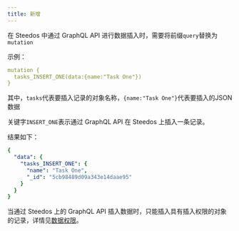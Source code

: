 ```yaml
---
title: 新增
---
```

<!-- ### 在graphql界面中新增数据
- 方法名格式为： {定义的object.name}_INSERT_ONE
- 接受一个参数
    - data:JSON格式
- 如：
```graphql
mutation {
  organizations_INSERT_ONE(data:{name:"财务部"})
}
```

- 结果：
```json
{
  "data": {
    "organizations_INSERT_ONE": {
      "name": "财务部",
      "_id": "5cb98489d09a343e14daae95"
    }
  }
}
```
 -->

在 Steedos 中通过 GraphQL API 进行数据插入时，需要将前缀`query`替换为`mutation`

示例：

```yml
mutation {
  tasks_INSERT_ONE(data:{name:"Task One"})
}
```

其中，`tasks`代表要插入记录的对象名称，`{name:"Task One"}`代表要插入的JSON数据

关键字`INSERT_ONE`表示通过 GraphQL API 在 Steedos 上插入一条记录。

结果如下：

```yml
{
  "data": {
    "tasks_INSERT_ONE": {
      "name": "Task One",
      "_id": "5cb98489d09a343e14daae95"
    }
  }
}
```

当通过 Steedos 上的 GraphQL API 插入数据时，只能插入具有插入权限的对象的记录，详情见[数据权限](/developer/api/graphql)。

